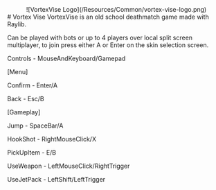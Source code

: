 <center>
  ![VortexVise Logo](/Resources/Common/vortex-vise-logo.png)
</center>
# Vortex Vise
VortexVise is an old school deathmatch game made with Raylib.  

Can be played with bots or up to 4 players over local split screen multiplayer, to join press either A or Enter on the skin selection screen.  

Controls - MouseAndKeyboard/Gamepad  

[Menu]  

Confirm - Enter/A  

Back - Esc/B  

[Gameplay]  

Jump - SpaceBar/A   

HookShot - RightMouseClick/X  

PickUpItem - E/B  

UseWeapon - LeftMouseClick/RightTrigger  

UseJetPack - LeftShift/LeftTrigger  
